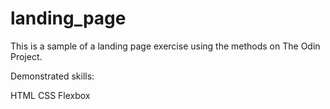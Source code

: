 # landing_page
This is a sample of a landing page exercise using the methods on The Odin Project.

Demonstrated skills:

HTML
CSS
Flexbox
